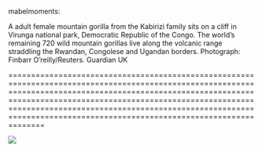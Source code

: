 <!--
id: 984810638
link: http://tumblr.atmos.org/post/984810638/mabelmoments-a-adult-female-mountain-gorilla
slug: mabelmoments-a-adult-female-mountain-gorilla
date: Fri Aug 20 2010 17:31:43 GMT-0700 (PDT)
publish: 2010-08-020
tags: 
title: mabelmoments:

A adult female mountain gorilla from the Kabirizi family sits on a cliff in Virunga national park, Democratic Republic of the Congo. The world’s remaining 720 wild mountain gorillas live along the volcanic range straddling the Rwandan, Congolese and Ugandan borders. Photograph: Finbarr O’reilly/Reuters. Guardian UK

-->


mabelmoments:

A adult female mountain gorilla from the Kabirizi family sits on a cliff in Virunga national park, Democratic Republic of the Congo. The world’s remaining 720 wild mountain gorillas live along the volcanic range straddling the Rwandan, Congolese and Ugandan borders. Photograph: Finbarr O’reilly/Reuters. Guardian UK

============================================================================================================================================================================================================================================================================================================================================

![](http://www.tumblr.com/photo/1280/atmos/984810638/1/tumblr_l7ggpzvK7H1qz7tia)

